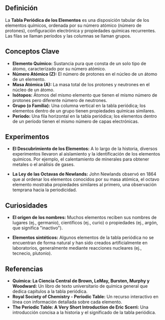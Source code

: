 ## Definición

La **Tabla Periódica de los Elementos** es una disposición tabular de los elementos químicos, ordenada por su número atómico (número de protones), configuración electrónica y propiedades químicas recurrentes. Las filas se llaman períodos y las columnas se llaman grupos.

## Conceptos Clave

* **Elemento Químico:** Sustancia pura que consta de un solo tipo de átomo, caracterizado por su número atómico.
* **Número Atómico (Z):** El número de protones en el núcleo de un átomo de un elemento.
* **Masa Atómica (A):** La masa total de los protones y neutrones en el núcleo de un átomo.
* **Isótopos:** Átomos del mismo elemento que tienen el mismo número de protones pero diferente número de neutrones.
* **Grupo (o Familia):** Una columna vertical en la tabla periódica; los elementos dentro de un grupo tienen propiedades químicas similares.
* **Período:** Una fila horizontal en la tabla periódica; los elementos dentro de un período tienen el mismo número de capas electrónicas.

## Experimentos

* **El Descubrimiento de los Elementos:** A lo largo de la historia, diversos experimentos llevaron al aislamiento y la identificación de los elementos químicos. Por ejemplo, el calentamiento de minerales para obtener metales o el análisis de gases.

* **La Ley de las Octavas de Newlands:** John Newlands observó en 1864 que al ordenar los elementos conocidos por su masa atómica, el octavo elemento mostraba propiedades similares al primero, una observación temprana hacia la periodicidad.

## Curiosidades

* **El origen de los nombres:** Muchos elementos reciben sus nombres de lugares (ej., germanio), científicos (ej., curio) o propiedades (ej., argón, que significa "inactivo").

* **Elementos sintéticos:** Algunos elementos de la tabla periódica no se encuentran de forma natural y han sido creados artificialmente en laboratorios, generalmente mediante reacciones nucleares (ej., tecnecio, plutonio).

## Referencias

* **Química: La Ciencia Central de Brown, LeMay, Bursten, Murphy y Woodward:** Un libro de texto universitario de química general que dedica capítulos a la tabla periódica.
* **Royal Society of Chemistry - Periodic Table:** Un recurso interactivo en línea con información detallada sobre cada elemento.
* **The Periodic Table: A Very Short Introduction de Eric Scerri:** Una introducción concisa a la historia y el significado de la tabla periódica.

